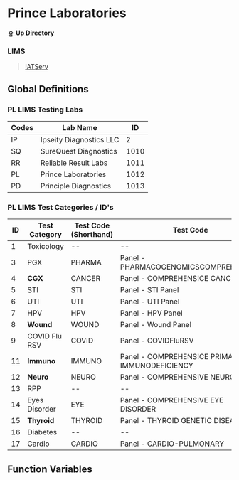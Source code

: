 # Prince Laboratories
**[⇪ Up Directory](../../README.md)**

### LIMS
>[IATServ](../lims/README_IATSERV.md)

## Global Definitions
### PL LIMS Testing Labs
| Codes | Lab Name                  | ID   |
| ----- | --------------------------| ---- |
| IP    | Ipseity Diagnostics LLC   | 2    |
| SQ    | SureQuest Diagnostics     | 1010 |
| RR    | Reliable Result Labs      | 1011 |
| PL    | Prince Laboratories       | 1012 |
| PD    | Principle Diagnostics     | 1013 |

### PL LIMS Test Categories / ID's
| ID | Test Category	| Test Code (Shorthand) | Test Code 									|
| -- | -----------------| --------------------- | ----------------------------------------------|
|  1 | Toxicology		| --					| --											|
|  3 | PGX				| PHARMA				| Panel - PHARMACOGENOMICSCOMPREHENSIVE			|
|  4 | **CGX**			| CANCER				| Panel - COMPREHENSICE CANCER					|
|  5 | STI				| STI					| Panel - STI Panel								|
|  6 | UTI				| UTI					| Panel - UTI Panel								|
|  7 | HPV				| HPV					| Panel - HPV Panel								|
|  8 | **Wound**		| WOUND					| Panel - Wound Panel							|
|  9 | COVID Flu RSV	| COVID					| Panel - COVIDFluRSV							|
| 11 | **Immuno**		| IMMUNO				| Panel - COMPREHENSICE PRIMARY IMMUNODEFICIENCY|
| 12 | **Neuro**		| NEURO					| Panel - COMPREHENSIVE NEUROLOGY				|
| 13 | RPP				| --					| --											|
| 14 | Eyes Disorder	| EYE					| Panel - COMPREHENSIVE EYE DISORDER			|
| 15 | **Thyroid**		| THYROID				| Panel - THYROID GENETIC DISEASE				|
| 16 | Diabetes			| --					| --											|
| 17 | Cardio			| CARDIO				| Panel - CARDIO-PULMONARY						|


## Function Variables
###